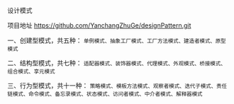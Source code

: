 设计模式 

项目地址 https://github.com/YanchangZhuGe/designPattern.git

一、创建型模式，共五种：
`单例模式、抽象工厂模式、工厂方法模式、建造者模式、原型模式`

二、结构型模式，共七种：
`适配器模式、装饰器模式、代理模式、外观模式、桥接模式、组合模式、享元模式`

三、行为型模式，共十一种：
`策略模式、模板方法模式、观察者模式、迭代子模式、责任链模式、命令模式、备忘录模式、状态模式、访问者模式、中介者模式、解释器模式`